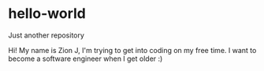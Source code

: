 # hello-world

Just another repository

Hi! My name is Zion J, I'm trying to get into coding on my free time.
I want to become a software engineer when I get older :)
